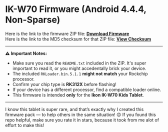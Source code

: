 # IK-W70 Firmware (Android 4.4.4, Non-Sparse)

Here is the link to the firmware ZIP file: **[Download Firmware](https://github.com/HamzahHossam12121/IK-W70-Frimware/blob/main/IK-W70_FIRMWARE_android_4.4.4_nonsparse.zip)**  
Here is the link to the MD5 checksum for that ZIP file: **[View Checksum](https://github.com/HamzahHossam12121/IK-W70-Frimware/blob/main/checksum.txt)**  

---

**⚠️ Important Notes:**

- Make sure you read the `README.txt` included in the ZIP. It's super important to read it, or you might accedentally brick your device.
- The included `RKLoader.bin.5.1.1` **might not match** your Rockchip processor.
- Confirm your chip type is **RK312X** before flashing!
- If your device has a different processor, find a compatible loader online.
- This firmware is intended **only** for the **Ikon IK-W70 Kids Tablet**.

---

I know this tablet is super rare, and that’s exactly why I created this firmware pack — to help others in the same situation! 😊
If you found this repo helpful, make sure you rate it in stars, because it took from me alot of effort to make this!
